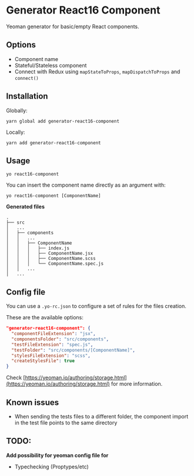# Generator React16 Component

Yeoman generator for basic/empty React components.

## Options

* Component name
* Stateful/Stateless component
* Connect with Redux using `mapStateToProps`, `mapDispatchToProps` and `connect()`

## Installation

Globally:
```
yarn global add generator-react16-component
```
Locally:
```
yarn add generator-react16-component
```

## Usage
```
yo react16-component
```

You can insert the component name directly as an argument with:
```
yo react16-component [ComponentName]
```

**Generated files**

```
.
├── src
│   ...
│   ├── components
│   │   ...
│   │   ├── ComponentName
│   │   │   ├── index.js
│   │   │   ├── ComponentName.jsx
│   │   │   ├── ComponentName.scss
│   │   │   └── ComponentName.spec.js
│   │   ...
│   ...
```

## Config file

You can use a `.yo-rc.json` to configure a set of rules for the files creation.

These are the available options:

```json
"generator-react16-component": {
  "componentFileExtension": "jsx",
  "componentsFolder": "src/components",
  "testFileExtension": "spec.js",
  "testFolder": "src/components/[ComponentName]",
  "stylesFileExtension": "scss",
  "createStylesFile": true
}
```

Check [https://yeoman.io/authoring/storage.html](https://yeoman.io/authoring/storage.html) for more information.

## Known issues

- When sending the tests files to a different folder, the component import in the test file points to the same directory

## TODO:

**Add possibility for yeoman config file for**

- Typechecking (Proptypes/etc)
